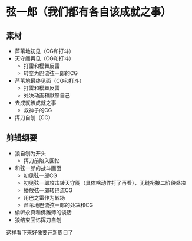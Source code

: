 # 弦一郎（我们都有各自该成就之事）
## 素材

- 芦苇地初见（CG和打斗）
- 天守阁再见（CG和打斗）
	* 打雷和樱舞反雷
	* 转变为巴流弦一郎的CG
- 芦苇地最终见面（CG和打斗）
	* 打雷和樱舞反雷
	* 处决动画和献祭自己
- 去成就该成就之事
	- 救神子的CG
- 挥刀自刎（CG）
## 剪辑纲要
* 狼自刎为开头
	* 挥刀前陷入回忆
* 和弦一郎的战斗画面
	*  初见弦一郎CG
	* 初见弦一郎攻击转天守阁（具体啥动作打了再看），无缝衔接二阶段处决
	* 播放弦一郎转巴流CG
	* 用巴之雷作为转场
	* 芦苇地巴流弦一郎的处决和CG
* 偷听永真和佛雕师的谈话
* 狼结束回忆挥刀自刎

这样看下来好像要开新周目了
<!--stackedit_data:
eyJoaXN0b3J5IjpbLTE1Njk3MTc4NzldfQ==
-->